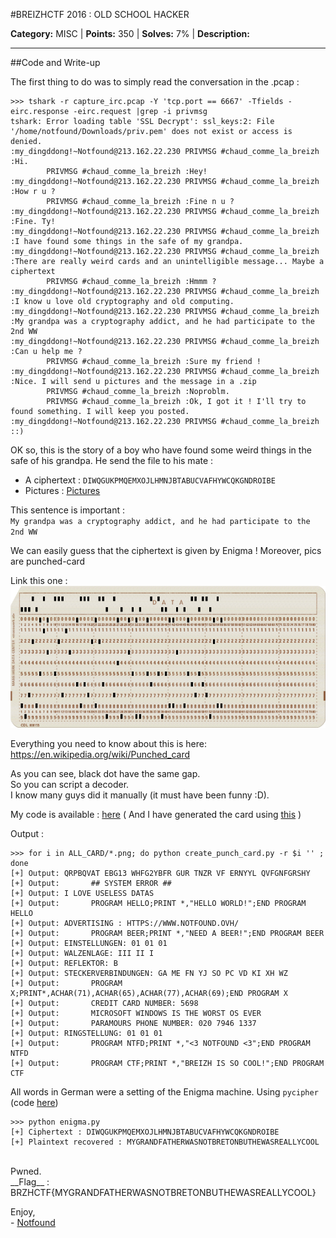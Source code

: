 #BREIZHCTF 2016 : OLD SCHOOL HACKER

**Category:** MISC |
**Points:** 350 |
**Solves:** 7% |
**Description:** 


---

##Code and Write-up

The first thing to do was to simply read the conversation in the .pcap :

```
>>> tshark -r capture_irc.pcap -Y 'tcp.port == 6667' -Tfields -eirc.response -eirc.request |grep -i privmsg
tshark: Error loading table 'SSL Decrypt': ssl_keys:2: File '/home/notfound/Downloads/priv.pem' does not exist or access is denied.
:my_dingddong!~Notfound@213.162.22.230 PRIVMSG #chaud_comme_la_breizh :Hi.
        PRIVMSG #chaud_comme_la_breizh :Hey!
:my_dingddong!~Notfound@213.162.22.230 PRIVMSG #chaud_comme_la_breizh :How r u ?
        PRIVMSG #chaud_comme_la_breizh :Fine n u ?
:my_dingddong!~Notfound@213.162.22.230 PRIVMSG #chaud_comme_la_breizh :Fine. Ty!
:my_dingddong!~Notfound@213.162.22.230 PRIVMSG #chaud_comme_la_breizh :I have found some things in the safe of my grandpa.
:my_dingddong!~Notfound@213.162.22.230 PRIVMSG #chaud_comme_la_breizh :There are really weird cards and an unintelligible message... Maybe a ciphertext
        PRIVMSG #chaud_comme_la_breizh :Hmmm ?
:my_dingddong!~Notfound@213.162.22.230 PRIVMSG #chaud_comme_la_breizh :I know u love old cryptography and old computing.
:my_dingddong!~Notfound@213.162.22.230 PRIVMSG #chaud_comme_la_breizh :My grandpa was a cryptography addict, and he had participate to the 2nd WW
:my_dingddong!~Notfound@213.162.22.230 PRIVMSG #chaud_comme_la_breizh :Can u help me ?
        PRIVMSG #chaud_comme_la_breizh :Sure my friend !
:my_dingddong!~Notfound@213.162.22.230 PRIVMSG #chaud_comme_la_breizh :Nice. I will send u pictures and the message in a .zip
        PRIVMSG #chaud_comme_la_breizh :Noproblm.
        PRIVMSG #chaud_comme_la_breizh :Ok, I got it ! I'll try to found something. I will keep you posted.
:my_dingddong!~Notfound@213.162.22.230 PRIVMSG #chaud_comme_la_breizh ::)
```

OK so, this is the story of a boy who have found some weird things in the safe of his grandpa.
He send the file to his mate :
- A ciphertext : `DIWQGUKPMQEMXOJLHMNJBTABUCVAFHYWCQKGNDROIBE`
- Pictures : [Pictures](https://github.com/notfound-404/BREIZHCTF2K16/blob/master/OLD_SCHOOL_HACKER/ALL_CARD)

This sentence is important :<br>
`My grandpa was a cryptography addict, and he had participate to the 2nd WW`

We can easily guess that the ciphertext is given by Enigma !
Moreover, pics are punched-card<br>

Link this one :<br>
![blre](https://github.com/notfound-404/BREIZHCTF2K16/blob/master/OLD_SCHOOL_HACKER/ALL_CARD/IMG_0Ajrs0VD7Q1.png)

Everything you need to know about this is here:<br>https://en.wikipedia.org/wiki/Punched_card

As you can see, black dot have the same gap.<br>
So you can script a decoder.<br>
I know many guys did it manually (it must have been funny :D).

My code is available : [here](https://github.com/notfound-404/BREIZHCTF2K16/blob/master/OLD_SCHOOL_HACKER/create_punch_card.py)
( And I have generated the card using [this](https://github.com/notfound-404/BREIZHCTF2K16/blob/master/OLD_SCHOOL_HACKER/put_data_on_card.sh) )

Output : 
```
>>> for i in ALL_CARD/*.png; do python create_punch_card.py -r $i '' ; done
[+] Output: QRPBQVAT EBG13 WHFG2YBFR GUR TNZR VF ERNYYL QVFGNFGRSHY
[+] Output:       ## SYSTEM ERROR ##
[+] Output: I LOVE USELESS DATAS
[+] Output:       PROGRAM HELLO;PRINT *,"HELLO WORLD!";END PROGRAM HELLO
[+] Output: ADVERTISING : HTTPS://WWW.NOTFOUND.OVH/
[+] Output:       PROGRAM BEER;PRINT *,"NEED A BEER!";END PROGRAM BEER
[+] Output: EINSTELLUNGEN: 01 01 01
[+] Output: WALZENLAGE: III II I
[+] Output: REFLEKTOR: B
[+] Output: STECKERVERBINDUNGEN: GA ME FN YJ SO PC VD KI XH WZ
[+] Output:       PROGRAM X;PRINT*,ACHAR(71),ACHAR(65),ACHAR(77),ACHAR(69);END PROGRAM X
[+] Output:       CREDIT CARD NUMBER: 5698
[+] Output:       MICROSOFT WINDOWS IS THE WORST OS EVER
[+] Output:       PARAMOURS PHONE NUMBER: 020 7946 1337
[+] Output: RINGSTELLUNG: 01 01 01
[+] Output:       PROGRAM NTFD;PRINT *,"<3 NOTFOUND <3";END PROGRAM NTFD
[+] Output:       PROGRAM CTF;PRINT *,"BREIZH IS SO COOL!";END PROGRAM CTF
```

All words in German were a setting of the Enigma machine.
Using `pycipher` (code [here](https://github.com/notfound-404/BREIZHCTF2K16/blob/master/OLD_SCHOOL_HACKER/enigma.py))

```
>>> python enigma.py
[+] Ciphertext : DIWQGUKPMQEMXOJLHMNJBTABUCVAFHYWCQKGNDROIBE
[+] Plaintext recovered : MYGRANDFATHERWASNOTBRETONBUTHEWASREALLYCOOL
```

<br>
Pwned.<br>
__Flag__ : BRZHCTF{MYGRANDFATHERWASNOTBRETONBUTHEWASREALLYCOOL}

Enjoy,<br>
\- [Notfound](https://www.notfound.ovh)

